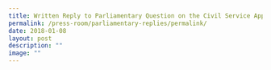 ```yaml
---
title: Written Reply to Parliamentary Question on the Civil Service Appraisal System
permalink: /press-room/parliamentary-replies/permalink/
date: 2018-01-08
layout: post
description: ""
image: ""
---
```

